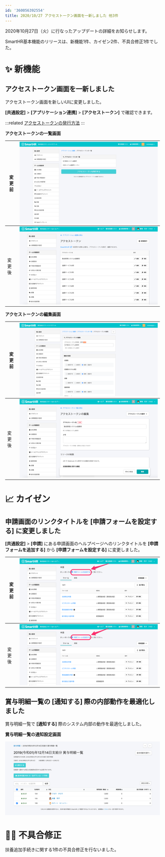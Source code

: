 ```yaml
---
id: '360056392554'
title: 2020/10/27 アクセストークン画面を一新しました 他3件
---
```

2020年10月27日（火）に行なったアップデートの詳細をお知らせします。

SmartHR基本機能のリリースは、新機能1件、カイゼン2件、不具合修正1件でした。

# ✨ 新機能

## アクセストークン画面を一新しました

アクセストークン画面を新しいUIに変更しました。

**\[共通設定\]** > **\[アプリケーション連携\]** > **\[アクセストークン\]** で確認できます。

:::related
[アクセストークンの発行方法](https://knowledge.smarthr.jp/hc/ja/articles/360026266033)
:::

**アクセストークンの一覧画面**

| 変更前 | ![upload_abb56e40d957cce6f0be5fc900fcbb0c-2.png](./upload_abb56e40d957cce6f0be5fc900fcbb0c-2.png) |
| --- | --- |
| 変更後 | ![__________2020-10-28_10_18_48.png](./__________2020-10-28_10_18_48.png) |

**アクセストークンの編集画面**

| 変更前 | ![upload_a983974b26a134e41085e891efebadd2.png](./upload_a983974b26a134e41085e891efebadd2.png) |
| --- | --- |
| 変更後 | ![__________2020-10-28_10_19_01.png](./__________2020-10-28_10_19_01.png) |

# 📈 カイゼン

## 申請画面のリンクタイトルを \[申請フォームを設定する\] に変更しました

**\[共通設定\]** > **\[申請\]** にある申請画面のヘルプページへのリンクタイトルを **\[申請フォームを追加する\]** から **\[申請フォームを設定する\]** に変更しました。

| 変更前 | ![__________2020-10-27_17_15_02.png](./__________2020-10-27_17_15_02.png) |
| --- | --- |
| 変更後 | ![__________2020-10-28_11_01_15.png](./__________2020-10-28_11_01_15.png) |

## 賞与明細一覧の \[通知する\] 際の内部動作を最適化しました

賞与明細一覧で **\[通知する\]** 際のシステム内部の動作を最適化しました。

**賞与明細一覧の通知設定画面**

![__________2020-10-28_11_22_03.png](./__________2020-10-28_11_22_03.png)

# 👨‍⚕️ 不具合修正

扶養追加手続きに関する1件の不具合修正を行ないました。
